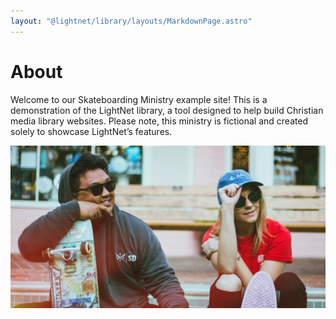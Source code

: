 ```yaml
---
layout: "@lightnet/library/layouts/MarkdownPage.astro"
---
```


# About

Welcome to our Skateboarding Ministry example site! This is a demonstration of the LightNet library, a tool designed to help build Christian media library websites. Please note, this ministry is fictional and created solely to showcase LightNet’s features.

![Skate community](../../assets/hero.webp)
